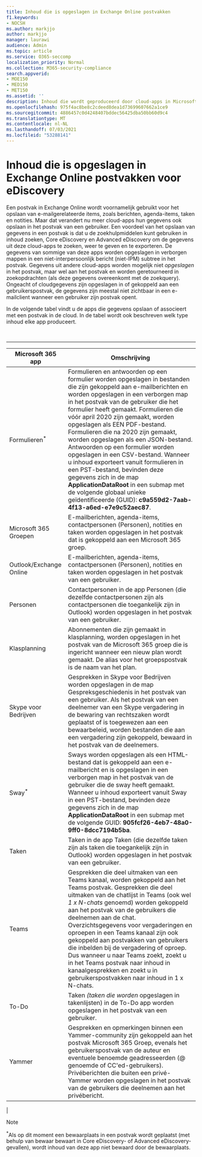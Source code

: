 ```yaml
---
title: Inhoud die is opgeslagen in Exchange Online postvakken
f1.keywords:
- NOCSH
ms.author: markjjo
author: markjjo
manager: laurawi
audience: Admin
ms.topic: article
ms.service: O365-seccomp
localization_priority: Normal
ms.collection: M365-security-compliance
search.appverid:
- MOE150
- MED150
- MET150
ms.assetid: ''
description: Inhoud die wordt geproduceerd door cloud-apps in Microsoft 365 wordt opgeslagen of gekoppeld aan het postvak van Exchange Online gebruiker. Deze inhoud kan worden doorzocht met microsoft eDiscovery-hulpprogramma's.
ms.openlocfilehash: 975f4ac8be8c2cdeed8dea1d73699607662a1ce9
ms.sourcegitcommit: 4886457c0d4248407bddec56425dba50bb60d9c4
ms.translationtype: MT
ms.contentlocale: nl-NL
ms.lasthandoff: 07/03/2021
ms.locfileid: "53288141"
---
```

# <a name="content-stored-in-exchange-online-mailboxes-for-ediscovery"></a>Inhoud die is opgeslagen in Exchange Online postvakken voor eDiscovery

Een postvak in Exchange Online wordt voornamelijk gebruikt voor het opslaan van e-mailgerelateerde items, zoals berichten, agenda-items, taken en notities. Maar dat verandert nu meer cloud-apps hun gegevens ook opslaan in het postvak van een gebruiker. Een voordeel van het opslaan van gegevens in een postvak is dat u de zoekhulpmiddelen kunt gebruiken in inhoud zoeken, Core eDiscovery en Advanced eDiscovery om de gegevens uit deze cloud-apps te zoeken, weer te geven en te exporteren. De gegevens van sommige van deze apps worden opgeslagen in verborgen mappen in een niet-interpersoonlijk bericht (niet-IPM) subtree in het postvak. Gegevens uit andere cloud-apps worden mogelijk niet _opgeslagen_ in  het postvak, maar wel aan het postvak en worden geretourneerd in zoekopdrachten (als deze gegevens overeenkomt met de zoekquery). Ongeacht of cloudgegevens zijn opgeslagen in of gekoppeld aan een gebruikerspostvak, de gegevens zijn meestal niet zichtbaar in een e-mailclient wanneer een gebruiker zijn postvak opent.

In de volgende tabel vindt u de apps die gegevens opslaan of associeert met een postvak in de cloud. In de tabel wordt ook beschreven welk type inhoud elke app produceert.

<br>

****

|Microsoft 365 app|Omschrijving|
|---|---|
|Formulieren<sup>*</sup>|Formulieren en antwoorden op een formulier worden opgeslagen in bestanden die zijn gekoppeld aan e-mailberichten en worden opgeslagen in een verborgen map in het postvak van de gebruiker die het formulier heeft gemaakt. Formulieren die vóór april 2020 zijn gemaakt, worden opgeslagen als EEN PDF-bestand. Formulieren die na 2020 zijn gemaakt, worden opgeslagen als een JSON-bestand. Antwoorden op een formulier worden opgeslagen in een CSV-bestand. Wanneer u inhoud exporteert vanuit formulieren in een PST-bestand, bevinden deze gegevens zich in de map **ApplicationDataRoot** in een submap met de volgende globaal unieke geïdentificeerde (GUID): **c9a559d2-7aab-4f13-a6ed-e7e9c52aec87**.|
|Microsoft 365 Groepen|E-mailberichten, agenda-items, contactpersonen (Personen), notities en taken worden opgeslagen in het postvak dat is gekoppeld aan een Microsoft 365 groep.|
|Outlook/Exchange Online|E-mailberichten, agenda-items, contactpersonen (Personen), notities en taken worden opgeslagen in het postvak van een gebruiker.|
|Personen|Contactpersonen in de app Personen (die dezelfde contactpersonen zijn als contactpersonen die toegankelijk zijn in Outlook) worden opgeslagen in het postvak van een gebruiker.|
|Klasplanning|Abonnementen die zijn gemaakt in klasplanning, worden opgeslagen in het postvak van de Microsoft 365 groep die is ingericht wanneer een nieuw plan wordt gemaakt. De alias voor het groepspostvak is de naam van het plan.|
|Skype voor Bedrijven|Gesprekken in Skype voor Bedrijven worden opgeslagen in de map Gespreksgeschiedenis in het postvak van een gebruiker. Als het postvak van een deelnemer van een Skype vergadering in de bewaring van rechtszaken wordt geplaatst of is toegewezen aan een bewaarbeleid, worden bestanden die aan een vergadering zijn gekoppeld, bewaard in het postvak van de deelnemers.|
|Sway<sup>*</sup>|Sways worden opgeslagen als een HTML-bestand dat is gekoppeld aan een e-mailbericht en is opgeslagen in een verborgen map in het postvak van de gebruiker die de sway heeft gemaakt. Wanneer u inhoud exporteert vanuit Sway in een PST-bestand, bevinden deze gegevens zich in de map **ApplicationDataRoot** in een submap met de volgende GUID: **905fcf26-4eb7-48a0-9ff0-8dcc7194b5ba**.|
|Taken|Taken in de app Taken (die dezelfde taken zijn als taken die toegankelijk zijn in Outlook) worden opgeslagen in het postvak van een gebruiker.|
|Teams|Gesprekken die deel uitmaken van een Teams kanaal, worden gekoppeld aan het Teams postvak. Gesprekken die deel uitmaken van de chatlijst in Teams (ook wel *1 x N-chats* genoemd) worden gekoppeld aan het postvak van de gebruikers die deelnemen aan de chat. Overzichtsgegevens voor vergaderingen en oproepen in een Teams kanaal zijn ook gekoppeld aan postvakken van gebruikers die inbelden bij de vergadering of oproep. Dus wanneer u naar Teams zoekt, zoekt u in het Teams postvak naar inhoud in kanaalgesprekken en zoekt u in gebruikerspostvakken naar inhoud in 1 x N-chats.|
|To-Do|Taken *(taken die worden* opgeslagen in takenlijsten) in de To-Do app worden opgeslagen in het postvak van een gebruiker.|
|Yammer|Gesprekken en opmerkingen binnen een Yammer-community zijn gekoppeld aan het postvak Microsoft 365 Groep, evenals het gebruikerspostvak van de auteur en eventuele benoemde geadresseerden (@ genoemde of CC'ed-gebruikers). Privéberichten die buiten een privé-Yammer worden opgeslagen in het postvak van de gebruikers die deelnemen aan het privébericht.|
|

> [!NOTE]
> <sup>*</sup>Als op dit moment een bewaarplaats in een postvak wordt geplaatst (met behulp van bewaar bewaart in Core eDiscovery- of Advanced eDiscovery-gevallen), wordt inhoud van deze app niet bewaard door de bewaarplaats.
